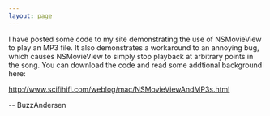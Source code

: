 ```yaml
---
layout: page
---
```


I have posted some code to my site demonstrating the use of NSMovieView to play an MP3 file.  It also demonstrates a workaround to an annoying bug, which causes NSMovieView to simply stop playback at arbitrary points in the song.  You can download the code and read some addtional background here:

http://www.scifihifi.com/weblog/mac/NSMovieViewAndMP3s.html

-- BuzzAndersen
